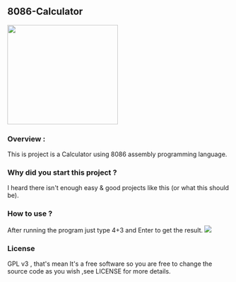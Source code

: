 8086-Calculator
--------
<img width="250px" height="225px" src="https://i.imgur.com/KfqaWEM.jpg">

<h3> Overview : </h3>
This is project is a Calculator using 8086 assembly programming language.

<h3> Why did you start this project ? </h3>
I heard there isn't enough easy & good projects like this (or what this should be).

<h3> How to use ? </h3>
After running the program just type 4+3 and Enter to get the result.
<img src="https://i.imgur.com/VbkKq6h.gif" >

<h3> License </h3>
GPL v3 , that's mean It's a free software so you are free to change the source code as you wish ,see LICENSE for more details.
